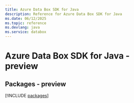 ```yaml
---
title: Azure Data Box SDK for Java
description: Reference for Azure Data Box SDK for Java
ms.date: 06/12/2025
ms.topic: reference
ms.devlang: java
ms.service: databox
---
```

# Azure Data Box SDK for Java - preview
## Packages - preview
[!INCLUDE [packages](data-box-index.md)]